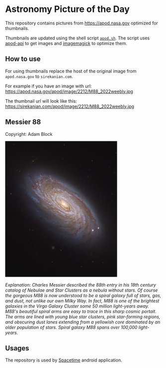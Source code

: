 # Astronomy Picture of the Day

This repository contains pictures from https://apod.nasa.gov optimized for thumbnails.

Thumbnails are updated using the shell script [`apod.sh`](apod.sh). The script
uses [apod-api](https://github.com/nasa/apod-api) to get images and [imagemagick](https://imagemagick.org) to
optimize them.

## How to use

For using thumbnails replace the host of the original image from `apod.nasa.gov` to `sirekanian.com`.

For example if you have an image with url:<br>
https://apod.nasa.gov/apod/image/2212/M88_2022weebly.jpg

The thumbnail url will look like this:<br>
https://sirekanian.com/apod/image/2212/M88_2022weebly.jpg

## Messier 88

Copyright: Adam Block

[![the picture of the day][1]][2]

_Explanation: Charles Messier described the 88th entry in his 18th century catalog of Nebulae and Star Clusters as a nebula without stars. Of course the gorgeous M88 is now understood to be a spiral galaxy full of stars, gas, and dust, not unlike our own Milky Way. In fact, M88 is one of the brightest galaxies in the Virgo Galaxy Cluster some 50 million light-years away. M88's beautiful spiral arms are easy to trace in this sharp cosmic portait.  The arms are lined with young blue star clusters, pink star-forming regions, and obscuring dust lanes extending from a yellowish core dominated by an older population of stars. Spiral galaxy M88 spans over 100,000 light-years._

## Usages

The repository is used by [Spacetime][3] android application.

[1]: image/2212/M88_2022weebly.jpg

[2]: https://apod.nasa.gov/apod/image/2212/M88_2022weebly.jpg

[3]: https://github.com/sirekanian/spacetime
